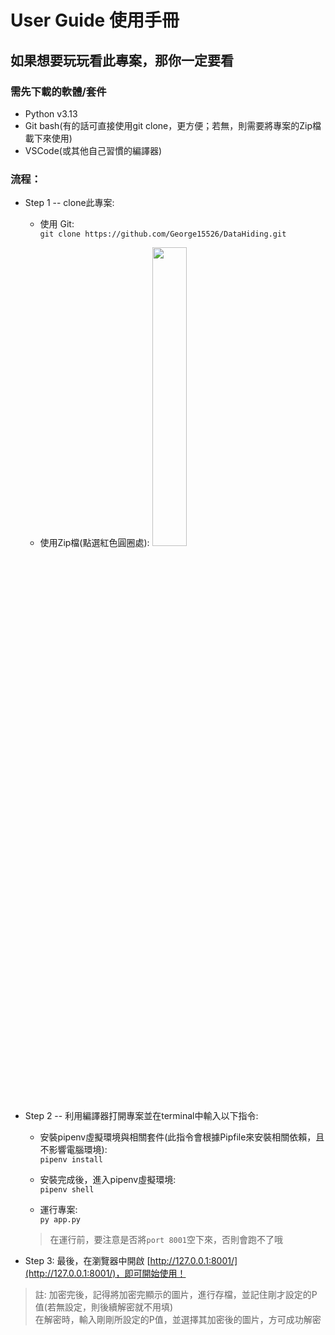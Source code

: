# User Guide 使用手冊

## 如果想要玩玩看此專案，那你一定要看
### 需先下載的軟體/套件
* Python v3.13
* Git bash(有的話可直接使用git clone，更方便；若無，則需要將專案的Zip檔載下來使用)
* VSCode(或其他自己習慣的編譯器)

### 流程：
* Step 1 -- clone此專案:<br>
  * 使用 Git:<br>
    `git clone https://github.com/George15526/DataHiding.git`

  * 使用Zip檔(點選紅色圓圈處):
    <img src="https://github.com/user-attachments/assets/2c381ee8-2d15-4a5a-bb26-2a4869e1ed3b" height="35%" >
    
* Step 2 -- 利用編譯器打開專案並在terminal中輸入以下指令:
  * 安裝pipenv虛擬環境與相關套件(此指令會根據Pipfile來安裝相關依賴，且不影響電腦環境):<br>
    `pipenv install`

  * 安裝完成後，進入pipenv虛擬環境:<br>
    `pipenv shell`

  * 運行專案:<br>
    `py app.py`
  > 在運行前，要注意是否將`port 8001`空下來，否則會跑不了哦
  
* Step 3:
  最後，在瀏覽器中開啟 [http://127.0.0.1:8001/](http://127.0.0.1:8001/)，即可開始使用！

> 註: 加密完後，記得將加密完顯示的圖片，進行存檔，並記住剛才設定的P值(若無設定，則後續解密就不用填)<br>
      在解密時，輸入剛剛所設定的P值，並選擇其加密後的圖片，方可成功解密